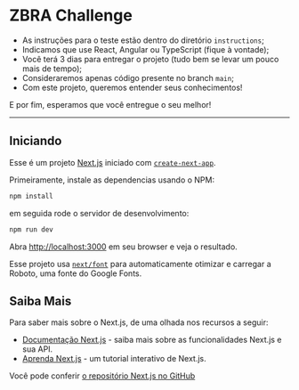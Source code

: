 # ZBRA Challenge

- As instruções para o teste estão dentro do diretório `instructions`;
- Indicamos que use React, Angular ou TypeScript (fique à vontade);
- Você terá 3 dias para entregar o projeto (tudo bem se levar um pouco mais de tempo);
- Consideraremos apenas código presente no branch `main`;
- Com este projeto, queremos entender seus conhecimentos!

E por fim, esperamos que você entregue o seu melhor!

---

## Iniciando

Esse é um projeto [Next.js](https://nextjs.org/) iniciado com [`create-next-app`](https://github.com/vercel/next.js/tree/canary/packages/create-next-app).

Primeiramente, instale as dependencias usando o NPM:

```bash
npm install
```

em seguida rode o servidor de desenvolvimento:

```bash
npm run dev
```

Abra [http://localhost:3000](http://localhost:3000) em seu browser e veja o resultado.

Esse projeto usa [`next/font`](https://nextjs.org/docs/basic-features/font-optimization) para automaticamente otimizar e carregar a Roboto, uma fonte do Google Fonts.

## Saiba Mais

Para saber mais sobre o Next.js, de uma olhada nos recursos a seguir:

- [Documentação Next.js](https://nextjs.org/docs) - saiba mais sobre as funcionalidades Next.js e sua API.
- [Aprenda Next.js](https://nextjs.org/learn) - um tutorial interativo de Next.js.

Você pode conferir [o repositório Next.js no GitHub](https://github.com/vercel/next.js/)
